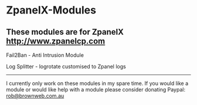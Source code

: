 ZpanelX-Modules
===============

These modules are for ZpanelX http://www.zpanelcp.com
-----------------------------------------------------

Fail2Ban - Anti Intrusion Module

Log Splitter - logrotate customised to Zpanel logs

-----------------------------------------------------
I currently only work on these modules in my spare time.
If you would like a module or would like help with a module please consider donating
Paypal: rob@brownweb.com.au